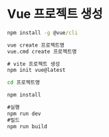 # Vue 프로젝트 생성



```cmd
npm install -g @vue/cli

vue create 프로젝트명
vue.cmd create 프로젝트명

# vite 프로젝트 생성
npm init vue@latest 

cd 프로젝트명

npm install

#실행
npm run dev
#빌드
npm run build
```

